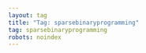 ```yaml
---
layout: tag
title: "Tag: sparsebinaryprogramming"
tag: sparsebinaryprogramming
robots: noindex
---
```

